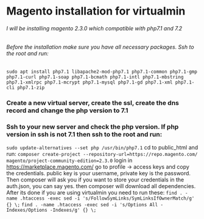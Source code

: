 # Magento installation for virtualmin
###### I will be installing magento 2.3.0 which compatible with php7.1 and 7.2
###### Before the installation make sure you have all necessary packages. Ssh to the root and run:
`sudo apt install php7.1 libapache2-mod-php7.1 php7.1-common php7.1-gmp php7.1-curl php7.1-soap php7.1-bcmath php7.1-intl php7.1-mbstring php7.1-xmlrpc php7.1-mcrypt php7.1-mysql php7.1-gd php7.1-xml php7.1-cli php7.1-zip`

### Create a new virtual server, create the ssl, create the dns record and change the php version to 7.1
### Ssh to your new server and check the php version. If php version in ssh is not 7.1 then ssh to the root and run:

`sudo update-alternatives --set php /usr/bin/php7.1`
cd to public_html and run:
`composer create-project --repository-url=https://repo.magento.com/ magento/project-community-edition=2.3.0`
login in https://marketplace.magento.com/ go to profile -> access keys and copy the credentials. public key is your username, private key is the password. Then composer will ask you if you want to store your credentials in the auth.json, you can say yes. then composer will download all dependencies. After its done if you are using virtualmin you need to run these:
`find . -name .htaccess -exec sed -i 's/FollowSymLinks/SymLinksIfOwnerMatch/g' {} \;`
`find . -name .htaccess -exec sed -i 's/Options All -Indexes/Options -Indexes/g' {} \;`
